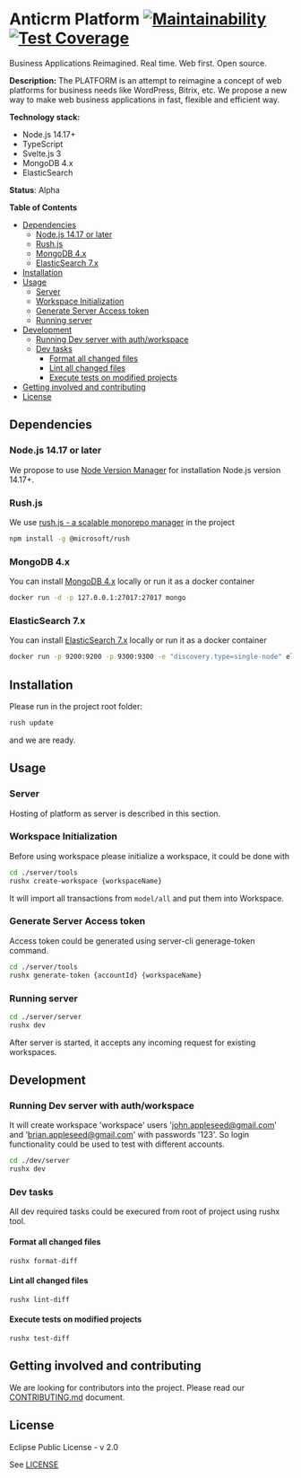 # Anticrm Platform [![Maintainability](https://api.codeclimate.com/v1/badges/5cb6d2d426619568816b/maintainability)](https://codeclimate.com/github/hardcoreeng/platform/maintainability) [![Test Coverage](https://api.codeclimate.com/v1/badges/5cb6d2d426619568816b/test_coverage)](https://codeclimate.com/github/hardcoreeng/platform/test_coverage)

Business Applications Reimagined. Real time. Web first. Open source.


**Description:** The PLATFORM is an attempt to reimagine a concept of web platforms for business needs like WordPress, Bitrix, etc.
We propose a new way to make web business applications in fast, flexible and efficient way.

**Technology stack:** 
- Node.js 14.17+
- TypeScript
- Svelte.js 3
- MongoDB 4.x
- ElasticSearch

**Status**: Alpha

<!-- START doctoc generated TOC please keep comment here to allow auto update -->
<!-- DON'T EDIT THIS SECTION, INSTEAD RE-RUN doctoc TO UPDATE -->
**Table of Contents**  

- [Dependencies](#dependencies)
  - [Node.js 14.17 or later](#nodejs-1417-or-later)
  - [Rush.js](#rushjs)
  - [MongoDB 4.x](#mongodb-4x)
  - [ElasticSearch 7.x](#elasticsearch-7x)
- [Installation](#installation)
- [Usage](#usage)
  - [Server](#server)
  - [Workspace Initialization](#workspace-initialization)
  - [Generate Server Access token](#generate-server-access-token)
  - [Running server](#running-server)
- [Development](#development)
  - [Running Dev server with auth/workspace](#running-dev-server-with-authworkspace)
  - [Dev tasks](#dev-tasks)
    - [Format all changed files](#format-all-changed-files)
    - [Lint all changed files](#lint-all-changed-files)
    - [Execute tests on modified projects](#execute-tests-on-modified-projects)
- [Getting involved and contributing](#getting-involved-and-contributing)
- [License](#license)

<!-- END doctoc generated TOC please keep comment here to allow auto update -->


## Dependencies

### Node.js 14.17 or later
We propose to use [Node Version Manager](https://github.com/nvm-sh/nvm) for installation Node.js version 14.17+.

### Rush.js
We use [rush.js - a scalable monorepo manager](https://rushjs.io/) in the project 
```bash
npm install -g @microsoft/rush
```

### MongoDB 4.x
You can install [MongoDB 4.x](https://www.mongodb.com/try/download/community) locally or run it as a docker container

```bash
docker run -d -p 127.0.0.1:27017:27017 mongo
```

### ElasticSearch 7.x
You can install [ElasticSearch 7.x](https://www.elastic.co/downloads/elasticsearch) locally or run it as a docker container

```bash
docker run -p 9200:9200 -p 9300:9300 -e "discovery.type=single-node" elasticsearch:7.13.4
```


## Installation
Please run in the project root folder:

```bash
rush update
```

and we are ready.

## Usage

### Server

Hosting of platform as server is described in this section.

### Workspace Initialization

Before using workspace please initialize a workspace, it could be done with

```bash
cd ./server/tools
rushx create-workspace {workspaceName}
```

It will import all transactions from `model/all` and put them into Workspace.

### Generate Server Access token

Access token could be generated using server-cli generage-token command.

```bash
cd ./server/tools
rushx generate-token {accountId} {workspaceName}
```

### Running server

```bash
cd ./server/server
rushx dev
```

After server is started, it accepts any incoming request for existing workspaces.

## Development
 
### Running Dev server with auth/workspace

It will create workspace 'workspace' users 'john.appleseed@gmail.com' and 'brian.appleseed@gmail.com' with passwords '123'. 
So login functionality could be used to test with different accounts.

```bash
cd ./dev/server
rushx dev
```


### Dev tasks

All dev required tasks could be execured from root of project using rushx tool.

#### Format all changed files

`rushx format-diff`

#### Lint all changed files

`rushx lint-diff`

#### Execute tests on modified projects

`rushx test-diff`


## Getting involved and contributing
We are looking for contributors into the project. Please read our [CONTRIBUTING.md](CONTRIBUTING.md) document.

## License
Eclipse Public License - v 2.0

See [LICENSE](LICENSE)
